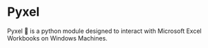 # Pyxel

Pyxel 🐍 is a python module designed to interact with Microsoft Excel Workbooks on Windows Machines.
